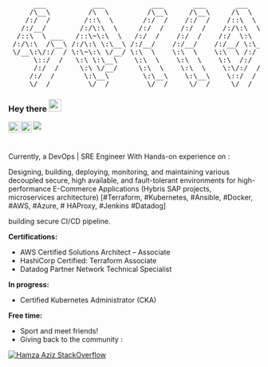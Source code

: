 <pre>
      ___           ___           ___       ___       ___     
     /\__\         /\  \         /\__\     /\__\     /\  \    
    /:/  /        /::\  \       /:/  /    /:/  /    /::\  \   
   /:/__/        /:/\:\  \     /:/  /    /:/  /    /:/\:\  \  
  /::\  \ ___   /::\~\:\  \   /:/  /    /:/  /    /:/  \:\  \ 
 /:/\:\  /\__\ /:/\:\ \:\__\ /:/__/    /:/__/    /:/__/ \:\__\
 \/__\:\/:/  / \:\~\:\ \/__/ \:\  \    \:\  \    \:\  \ /:/  /
      \::/  /   \:\ \:\__\    \:\  \    \:\  \    \:\  /:/  / 
      /:/  /     \:\ \/__/     \:\  \    \:\  \    \:\/:/  /  
     /:/  /       \:\__\        \:\__\    \:\__\    \::/  /   
     \/__/         \/__/         \/__/     \/__/     \/__/    
</pre>

### Hey there <img src="https://media.giphy.com/media/hvRJCLFzcasrR4ia7z/giphy.gif" width="25px">

<a href="https://twitter.com/Hamzaaz59751832">
  <img align="left" alt="Hamza Aziz| Twitter" width="22px" src="https://raw.githubusercontent.com/peterthehan/peterthehan/master/assets/twitter.svg" />
</a>
<a href="https://www.linkedin.com/in/hamza-a-z-i-z/">
  <img align="left" alt="Hamza aziz's LinkedIN" width="22px" src="https://raw.githubusercontent.com/peterthehan/peterthehan/master/assets/linkedin.svg" />
</a>

![](https://visitor-badge.glitch.me/badge?page_id=Hamza-Aziz.Hamza-Aziz)

<br />


Currently, a DevOps | SRE Engineer With Hands-on experience on :

Designing, building, deploying, monitoring, and maintaining various decoupled secure, high available, and fault-tolerant environments for high-performance E-Commerce Applications (Hybris SAP projects, microservices architecture)
[#Terraform, #Kubernetes, #Ansible, #Docker, #AWS, #Azure, # HAProxy, #Jenkins #Datadog]

building secure CI/CD pipeline.

**Certifications:**

 * AWS Certified Solutions Architect – Associate
 * HashiCorp Certified: Terraform Associate
 * Datadog Partner Network Technical Specialist

**In progress:**

 * Certified Kubernetes Administrator (CKA)

**Free time:**
 * Sport and meet friends!
 * Giving back to the community : 
 
[![Hamza Aziz StackOverflow](https://github-readme-stackoverflow.vercel.app/?userID=10735209)](https://stackoverflow.com/users/10735209/hamza)

